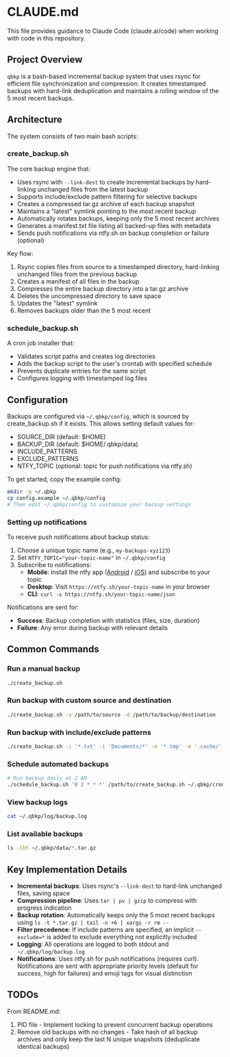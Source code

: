# CLAUDE.md

This file provides guidance to Claude Code (claude.ai/code) when working with code in this repository.

## Project Overview

`qbkp` is a bash-based incremental backup system that uses rsync for efficient file synchronization and compression. It creates timestamped backups with hard-link deduplication and maintains a rolling window of the 5 most recent backups.

## Architecture

The system consists of two main bash scripts:

### create_backup.sh
The core backup engine that:
- Uses rsync with `--link-dest` to create incremental backups by hard-linking unchanged files from the latest backup
- Supports include/exclude pattern filtering for selective backups
- Creates a compressed tar.gz archive of each backup snapshot
- Maintains a "latest" symlink pointing to the most recent backup
- Automatically rotates backups, keeping only the 5 most recent archives
- Generates a manifest.txt file listing all backed-up files with metadata
- Sends push notifications via ntfy.sh on backup completion or failure (optional)

Key flow:
1. Rsync copies files from source to a timestamped directory, hard-linking unchanged files from the previous backup
2. Creates a manifest of all files in the backup
3. Compresses the entire backup directory into a tar.gz archive
4. Deletes the uncompressed directory to save space
5. Updates the "latest" symlink
6. Removes backups older than the 5 most recent

### schedule_backup.sh
A cron job installer that:
- Validates script paths and creates log directories
- Adds the backup script to the user's crontab with specified schedule
- Prevents duplicate entries for the same script
- Configures logging with timestamped log files

## Configuration

Backups are configured via `~/.qbkp/config`, which is sourced by create_backup.sh if it exists. This allows setting default values for:
- SOURCE_DIR (default: $HOME)
- BACKUP_DIR (default: $HOME/.qbkp/data)
- INCLUDE_PATTERNS
- EXCLUDE_PATTERNS
- NTFY_TOPIC (optional: topic for push notifications via ntfy.sh)

To get started, copy the example config:
```bash
mkdir -p ~/.qbkp
cp config.example ~/.qbkp/config
# Then edit ~/.qbkp/config to customize your backup settings
```

### Setting up notifications

To receive push notifications about backup status:

1. Choose a unique topic name (e.g., `my-backups-xyz123`)
2. Set `NTFY_TOPIC="your-topic-name"` in `~/.qbkp/config`
3. Subscribe to notifications:
   - **Mobile**: Install the ntfy app ([Android](https://play.google.com/store/apps/details?id=io.heckel.ntfy) / [iOS](https://apps.apple.com/app/ntfy/id1625396347)) and subscribe to your topic
   - **Desktop**: Visit `https://ntfy.sh/your-topic-name` in your browser
   - **CLI**: `curl -s https://ntfy.sh/your-topic-name/json`

Notifications are sent for:
- **Success**: Backup completion with statistics (files, size, duration)
- **Failure**: Any error during backup with relevant details

## Common Commands

### Run a manual backup
```bash
./create_backup.sh
```

### Run backup with custom source and destination
```bash
./create_backup.sh -s /path/to/source -d /path/to/backup/destination
```

### Run backup with include/exclude patterns
```bash
./create_backup.sh -i '*.txt' -i 'Documents/*' -e '*.tmp' -e '.cache/'
```

### Schedule automated backups
```bash
# Run backup daily at 2 AM
./schedule_backup.sh '0 2 * * *' /path/to/create_backup.sh ~/.qbkp/cron_logs
```

### View backup logs
```bash
cat ~/.qbkp/log/backup.log
```

### List available backups
```bash
ls -lht ~/.qbkp/data/*.tar.gz
```

## Key Implementation Details

- **Incremental backups**: Uses rsync's `--link-dest` to hard-link unchanged files, saving space
- **Compression pipeline**: Uses `tar | pv | gzip` to compress with progress indication
- **Backup rotation**: Automatically keeps only the 5 most recent backups using `ls -t *.tar.gz | tail -n +6 | xargs -r rm --`
- **Filter precedence**: If include patterns are specified, an implicit `--exclude=*` is added to exclude everything not explicitly included
- **Logging**: All operations are logged to both stdout and `~/.qbkp/log/backup.log`
- **Notifications**: Uses ntfy.sh for push notifications (requires curl). Notifications are sent with appropriate priority levels (default for success, high for failures) and emoji tags for visual distinction

## TODOs

From README.md:
1. PID file - Implement locking to prevent concurrent backup operations
2. Remove old backups with no changes - Take hash of all backup archives and only keep the last N unique snapshots (deduplicate identical backups)
